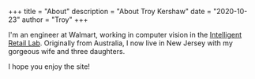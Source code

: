 +++
title = "About"
description = "About Troy Kershaw"
date = "2020-10-23"
author = "Troy"
+++

I'm an engineer at Walmart, working in computer vision in the [Intelligent Retail Lab](https://www.intelligentretaillab.com).
Originally from Australia, I now live in New Jersey with my gorgeous wife and three daughters.

I hope you enjoy the site!

